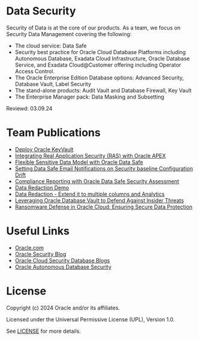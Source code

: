 # Data Security
 
Security of Data is at the core of our products.   As a team, we focus on Security Data Management covering the following:
- The cloud service: Data Safe
- Security best practice for Oracle Cloud Database Platforms including Autonomous Database, Exadata Cloud Infrastructure, Oracle Database Service, and Exadata Cloud@Customer offering including Operator Access Control.  
- The Oracle Enterprise Edition Database options: Advanced Security, Database Vault, Label Security
- The stand-alone products: Audit Vault and Database Firewall, Key Vault
- The Enterprise Manager pack: Data Masking and Subsetting

Reviewd: 03.09.24

# Team Publications

- [Deploy Oracle KeyVault](https://medium.com/@aurelia.nita/deploy-oracle-key-vault-dbfbc2a67876)
- [Integrating Real Application Security (RAS) with Oracle APEX](https://medium.com/@rana.saeed/integrating-real-application-security-ras-with-oracle-apex-33892967beff)
- [Flexible Sensitive Data Model with Oracle Data Safe](https://www.linkedin.com/pulse/flexible-sensitive-data-model-oracle-safe-sheharyar-ilyas/?trackingId=ewS%2FCNFEQ7yuwxzMQGQLmA%3D%3D)
- [Setting Data Safe Email Notifications on Security baseline Configuration Drift](https://www.linkedin.com/pulse/setting-data-safe-email-notifications-security-baseline-ilyas/)
- [Compliance Reporting with Oracle Data Safe Security Assessment](https://www.linkedin.com/pulse/compliance-reporting-oracle-data-safe-security-assessment-ilyas/)
- [Data Redaction Demo](https://youtu.be/6FMgzi2eLNk)
- [Data Redaction - Extend it to multiple columns and Analytics](https://www.youtube.com/watch?v=Q0K2caAtGIY)
- [Leveraging Oracle Database Vault to Defend Against Insider Threats](https://www.youtube.com/watch?v=GgHXK0IpQKE)
- [Ransomware Defense in Oracle Cloud: Ensuring Secure Data Protection](https://medium.com/@aurelia.nita/ransomware-defense-in-oracle-cloud-ensuring-secure-data-protection-f56386bfcda3)
  

# Useful Links 

- [Oracle.com](https://www.oracle.com) 
- [Oracle Security Blog](https://blogs.oracle.com/security/)
- [Oracle Cloud Security Database Blogs](https://blogs.oracle.com/cloudsecurity/category/ocs-database-security)
- [Oracle Autonomous Database Security](https://videohub.oracle.com/media/Safeguarding%20your%20data%3A%20Oracle%20Autonomous%20Database%20Security/1_c4f4qui6?elq_mid=231948&sh=25121261326111887129186815826312&cmid=)
 
# License
 
Copyright (c) 2024 Oracle and/or its affiliates.
 
Licensed under the Universal Permissive License (UPL), Version 1.0.
 
See [LICENSE](https://github.com/oracle-devrel/technology-engineering/blob/main/LICENSE) for more details.
